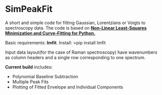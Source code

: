# SimPeakFit

A short and simple code for fitting Gaussian, Lorentzians or Voigts to spectroscopy data. The code is based on [**Non-Linear Least-Squares Minimization and Curve-Fitting for Python.**](https://lmfit.github.io/lmfit-py/ "LMFIT webpage")

Basic requirements: **lmfit**. Install: >pip install lmfit

Input data layout(for the case of Raman spectroscopy) have wavenumbers as column headers and a single row corresponding to one spectrum.

**Current build** includes:
- Polynomial Baseline Subtraction
- Multiple Peak Fits
- Plotting of Fitted Envelope and Individual Components
